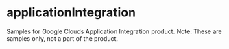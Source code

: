 # applicationIntegration
Samples for Google Clouds Application Integration product. Note: These are samples only, not a part of the product.
